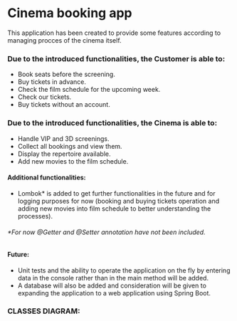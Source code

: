# Cinema booking app 
This application has been created to provide some features according to managing procces of the cinema itself.
### Due to the introduced functionalities, the Customer is able to:
-  Book seats before the screening.
-  Buy tickets in advance.
-  Check the film schedule for the upcoming week.
-  Check our tickets.
-  Buy tickets without an account.
### Due to the introduced functionalities, the Cinema is able to:
-  Handle VIP and 3D screenings.
-  Collect all bookings and view them.
-  Display the repertoire available.
-  Add new movies to the film schedule.

#### Additional functionalities:
- Lombok* is added to get further functionalities in the future and for logging purposes for now (booking and buying tickets operation and adding new movies into film schedule to better understanding the processes).
###### *For now @Getter and @Setter annotation have not been included.
#### Future:
 -  Unit tests and the ability to operate the application on the fly by entering data in the console rather than in the main method will be added.
 -  A database will also be added and consideration will be given to expanding the application to a web application using Spring Boot.

### CLASSES DIAGRAM:
